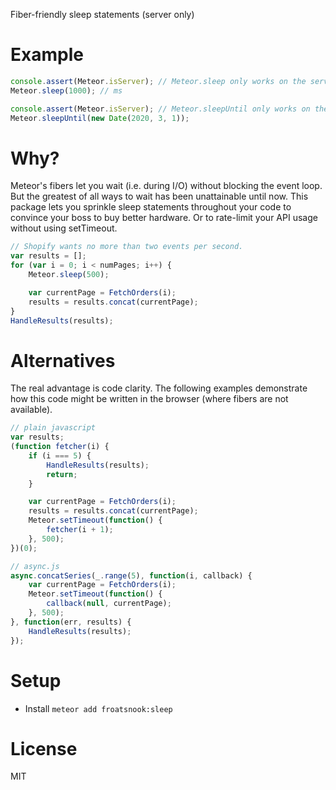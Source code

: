 Fiber-friendly sleep statements (server only)

Example
=======
```javascript
console.assert(Meteor.isServer); // Meteor.sleep only works on the server
Meteor.sleep(1000); // ms
```

```javascript
console.assert(Meteor.isServer); // Meteor.sleepUntil only works on the server
Meteor.sleepUntil(new Date(2020, 3, 1));
```

Why?
====
Meteor's fibers let you wait (i.e. during I/O) without blocking the event loop.  But the greatest of all ways to wait has been unattainable until now.  This package lets you sprinkle sleep statements throughout your code to convince your boss to buy better hardware.  Or to rate-limit your API usage without using setTimeout.

```javascript
// Shopify wants no more than two events per second.
var results = [];
for (var i = 0; i < numPages; i++) {
    Meteor.sleep(500);

    var currentPage = FetchOrders(i);
    results = results.concat(currentPage);
}
HandleResults(results);
```

Alternatives
============
The real advantage is code clarity.  The following examples demonstrate how this code might be written in the browser (where fibers are not available).

```javascript
// plain javascript
var results;
(function fetcher(i) {
    if (i === 5) {
        HandleResults(results);
        return;
    }

    var currentPage = FetchOrders(i);
    results = results.concat(currentPage);
    Meteor.setTimeout(function() {
        fetcher(i + 1);
    }, 500);
})(0);
```

```javascript
// async.js
async.concatSeries(_.range(5), function(i, callback) {
    var currentPage = FetchOrders(i);
    Meteor.setTimeout(function() {
        callback(null, currentPage);
    }, 500);
}, function(err, results) {
    HandleResults(results);
});
```

Setup
=====
* Install `meteor add froatsnook:sleep`

License
=======
MIT

